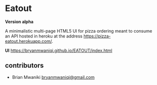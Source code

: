 # Eatout

**Version alpha**

A minimalistic multi-page HTML5 UI for pizza ordering meant to consume an API hosted in heroku at the address https://pizza-eatout.herokuapp.com/.

**UI**
https://bryanmwaniqi.github.io/EATOUT/index.html

## contributors

- Brian Mwaniki <bryanmwaniqi@gmail.com>